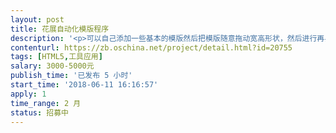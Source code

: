 ```yaml
---                
layout: post       
title: 花展自动化模版程序           
description: '<p>可以自己添加一些基本的模版然后把模版随意拖动宽高形状，然后进行再界面上组合。然后展示</p><p>就这样一个程序，不知道大概要多少钱。</p><p>现在需求我明天会慢慢补上，</p><p><br></p><p>先基本描述：</p><p>我朋友是做灵堂布展的，他有一些花或者其他的东西，我也不是很清楚，他就想有一个平台，可以让他上传基本的灵堂布置的一些基本元素，然后他在拖动这些基本元素进行组合展示。。需求就是这样的需求。请竞标者报价</p>'     
contenturl: https://zb.oschina.net/project/detail.html?id=20755      
tags: [HTML5,工具应用]            
salary: 3000-5000元          
publish_time: '已发布 5 小时'         
start_time: '2018-06-11 16:16:57'           
apply: 1                   
time_range: 2 月              
status: 招募中                  
---                 
```


